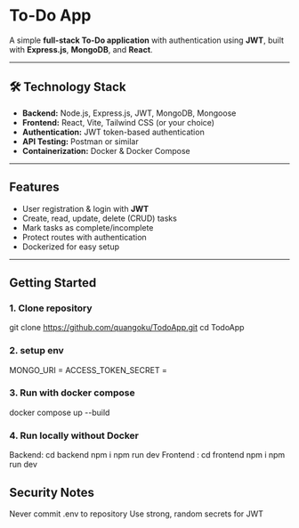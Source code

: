 # To-Do App

A simple **full-stack To-Do application** with authentication using **JWT**, built with **Express.js**, **MongoDB**, and **React**.

---

## 🛠 Technology Stack

- **Backend:** Node.js, Express.js, JWT, MongoDB, Mongoose  
- **Frontend:** React, Vite, Tailwind CSS (or your choice)  
- **Authentication:** JWT token-based authentication  
- **API Testing:** Postman or similar  
- **Containerization:** Docker & Docker Compose

---

## Features

- User registration & login with **JWT**
- Create, read, update, delete (CRUD) tasks
- Mark tasks as complete/incomplete
- Protect routes with authentication
- Dockerized for easy setup

---

##  Getting Started

### 1. Clone repository
git clone https://github.com/quangoku/TodoApp.git
cd TodoApp
### 2. setup env 
MONGO_URI = 
ACCESS_TOKEN_SECRET = 
### 3. Run with docker compose
docker compose up --build
### 4. Run locally without Docker
Backend: 
cd backend
npm i
npm run dev
Frontend : 
cd frontend
npm i 
npm run dev

## Security Notes

Never commit .env to repository
Use strong, random secrets for JWT

